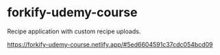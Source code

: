 # forkify-udemy-course

Recipe application with custom recipe uploads.

https://forkify-udemy-course.netlify.app/#5ed6604591c37cdc054bcd09

